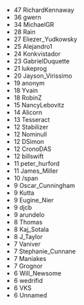 * 47 RichardKennaway
* 36 gwern
* 34 MichaelGR
* 28 Rain
* 27 Eliezer_Yudkowsky
* 25 Alejandro1
* 24 Konkvistador
* 23 GabrielDuquette
* 21 lukeprog
* 20 Jayson_Virissimo
* 19 anonym
* 18 Yvain
* 18 RobinZ
* 15 NancyLebovitz
* 14 Alicorn
* 13 Tesseract
* 12 Stabilizer
* 12 Nominull
* 12 DSimon
* 12 CronoDAS
* 12 billswift
* 11 peter_hurford
* 11 James_Miller
* 10 /span
* 9 Oscar_Cunningham
* 9 Kutta
* 9 Eugine_Nier
* 9 djcb
* 9 arundelo
* 8 Thomas
* 8 Kaj_Sotala
* 8 J_Taylor
* 7 Vaniver
* 7 Stephanie_Cunnane
* 7 Maniakes
* 7 Grognor
* 6 Will_Newsome
* 6 wedrifid
* 6 VKS
* 6 Unnamed
